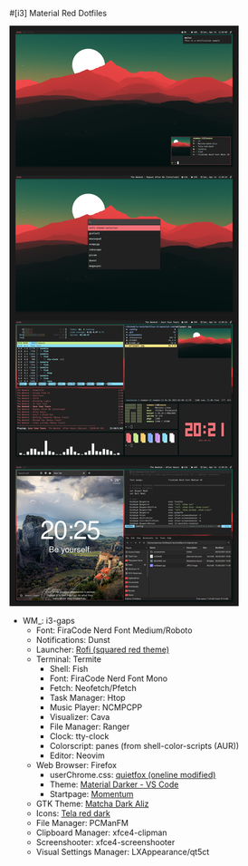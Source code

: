 #[i3] Material Red Dotfiles

![desktop screenshots](screenshots.png)

- WM_: i3-gaps
  - Font: FiraCode Nerd Font Medium/Roboto
  - Notifications: Dunst
  - Launcher: [Rofi (squared red theme)](https://github.com/lr-tech/rofi-themes-collection)
  - Terminal: Termite
    - Shell: Fish
    - Font: FiraCode Nerd Font Mono
    - Fetch: Neofetch/Pfetch
    - Task Manager: Htop
    - Music Player: NCMPCPP
    - Visualizer: Cava
    - File Manager: Ranger
    - Clock: tty-clock
    - Colorscript: panes (from shell-color-scripts (AUR))
    - Editor: Neovim
  - Web Browser: Firefox
    - userChrome.css: [quietfox (oneline modified)](https://github.com/coekuss/quietfox)
    - Theme: [Material Darker - VS Code](https://addons.mozilla.org/en-US/firefox/addon/material-darker-vs-code/)
    - Startpage: [Momentum](https://addons.mozilla.org/en-US/firefox/addon/momentumdash/)
  - GTK Theme: [Matcha Dark Aliz](https://github.com/vinceliuice/Matcha-gtk-theme)
  - Icons: [Tela red dark](https://github.com/vinceliuice/Tela-icon-theme)
  - File Manager: PCManFM
  - Clipboard Manager: xfce4-clipman
  - Screenshooter: xfce4-screenshooter
  - Visual Settings Manager: LXAppearance/qt5ct
